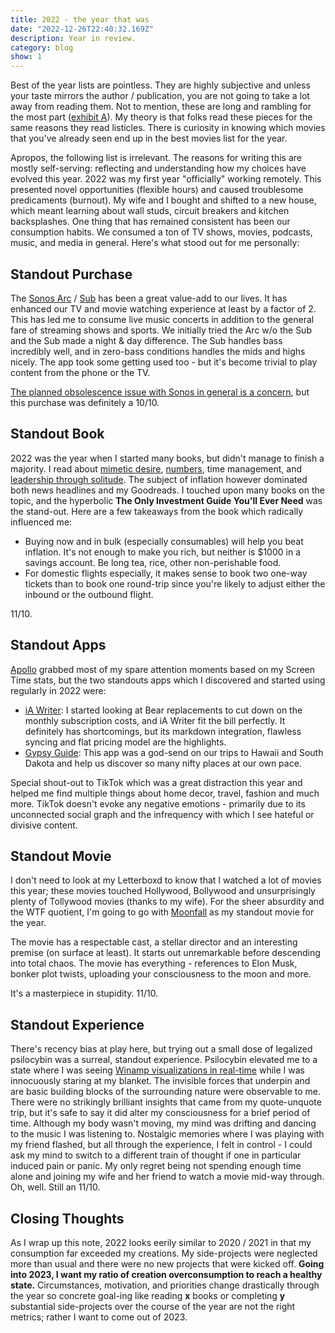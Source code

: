 ```yaml
---
title: 2022 - the year that was
date: "2022-12-26T22:40:32.169Z"
description: Year in review.
category: blog
show: 1
---
```


Best of the year lists are pointless. They are highly subjective and unless your taste mirrors the author / publication, you are not going to take a lot away from reading them. Not to mention, these are long and rambling for the most part ([exhibit A](https://www.washingtonpost.com/magazine/2022/12/25/dave-barrys-2022-year-review/)). My theory is that folks read these pieces for the same reasons they read listicles. There is curiosity in knowing which movies that you've already seen end up in the best movies list for the year. 

Apropos, the following list is irrelevant. The reasons for writing this are mostly self-serving: reflecting and understanding how my choices have evolved this year. 2022 was my first year "officially" working remotely. This presented novel opportunities (flexible hours) and caused troublesome predicaments (burnout). My wife and I bought and shifted to a new house, which meant learning about wall studs, circuit breakers and kitchen backsplashes. One thing that has remained consistent has been our consumption habits. We consumed a ton of TV shows, movies, podcasts, music, and media in general. Here's what stood out for me personally:


## Standout Purchase

The [Sonos Arc](https://www.sonos.com/en-us/shop/arc) / [Sub](https://www.sonos.com/en-us/shop/sub) has been a great value-add to our lives. It has enhanced our TV and movie watching experience at least by a factor of 2. This has led me to consume live music concerts in addition to the general fare of streaming shows and sports. We initially tried the Arc w/o the Sub and the Sub made a night & day difference. The Sub handles bass incredibly well, and in zero-bass conditions handles the mids and highs nicely. The app took some getting used too - but it's become trivial to play content from the phone or the TV.  

[The planned obsolescence issue with Sonos in general is a concern](https://www.theregister.com/2020/01/21/sonos_bricking_laudio_gear/), but this purchase was definitely a 10/10.

## Standout Book

2022 was the year when I started many books, but didn't manage to finish a majority. I read about [mimetic desire](https://www.goodreads.com/book/show/54860444-wanting), [numbers](https://www.goodreads.com/book/show/58605460-making-numbers-count), time management, and [leadership through solitude](https://www.goodreads.com/book/show/31451193-lead-yourself-first). The subject of inflation however dominated both news headlines and my Goodreads. I touched upon many books on the topic, and the hyperbolic **The Only Investment Guide You'll Ever Need** was the stand-out. Here are a few takeaways from the book which radically influenced me:

- Buying now and in bulk (especially consumables) will help you beat inflation. It's not enough to make you rich, but neither is $1000 in a savings account. Be long tea, rice, other non-perishable food. 
- For domestic flights especially, it makes sense to book two one-way tickets than to book one round-trip since you're likely to adjust either the inbound or the outbound flight.

11/10.

## Standout Apps

[Apollo](https://apolloapp.io/) grabbed most of my spare attention moments based on my Screen Time stats, but the two standouts apps which I discovered and started using regularly in 2022 were: 

- [iA Writer](https://ia.net/writer): I started looking at Bear replacements to cut down on the monthly subscription costs, and iA Writer fit the bill perfectly. It definitely has shortcomings, but its markdown integration, flawless syncing and flat pricing model are the highlights.
- [Gypsy Guide](https://gypsyguide.com/): This app was a god-send on our trips to Hawaii and South Dakota and help us discover so many nifty places at our own pace. 

Special shout-out to TikTok which was a great distraction this year and helped me find multiple things about home decor, travel, fashion and much more. TikTok doesn't evoke any negative emotions - primarily due to its unconnected social graph and the infrequency with which I see hateful or divisive content.

## Standout Movie

I don't need to look at my Letterboxd to know that I watched a lot of movies this year; these movies touched Hollywood, Bollywood and unsurprisingly plenty of Tollywood movies (thanks to my wife). For the sheer absurdity and the WTF quotient, I'm going to go with [Moonfall](https://letterboxd.com/film/moonfall/) as my standout movie for the year.  

The movie has a respectable cast, a stellar director and an interesting premise (on surface at least). It starts out unremarkable before descending into total chaos. The movie has everything - references to Elon Musk, bonker plot twists, uploading your consciousness to the moon and more. 

It's a masterpiece in stupidity. 11/10.

## Standout Experience

There's recency bias at play here, but trying out a small dose of legalized psilocybin was a surreal, standout experience. Psilocybin elevated me to a state where I was seeing [Winamp visualizations in real-time](https://www.youtube.com/watch?v=RBkhUg1oVIE) while I was innocuously staring at my blanket. The invisible forces that underpin and are basic building blocks of the surrounding nature were observable to me. There were no strikingly brilliant insights that came from my quote-unquote trip, but it's safe to say it did alter my consciousness for a brief period of time. Although my body wasn't moving, my mind was drifting and dancing to the music I was listening to. Nostalgic memories where I was playing with my friend flashed, but all through the experience, I felt in control - I could ask my mind to switch to a different train of thought if one in particular induced pain or panic. My only regret being not spending enough time alone and joining my wife and her friend to watch a movie mid-way through. Oh, well. Still an 11/10.

## Closing Thoughts

As I wrap up this note, 2022 looks eerily similar to 2020 / 2021 in that my consumption far exceeded my creations. My side-projects were neglected more than usual and there were no new projects that were kicked off. **Going into 2023, I want my ratio of creation overconsumption to reach a healthy state.** Circumstances, motivation, and priorities change drastically through the year so concrete goal-ing like reading **x** books or completing **y** substantial side-projects over the course of the year are not the right metrics; rather I want to come out of 2023.